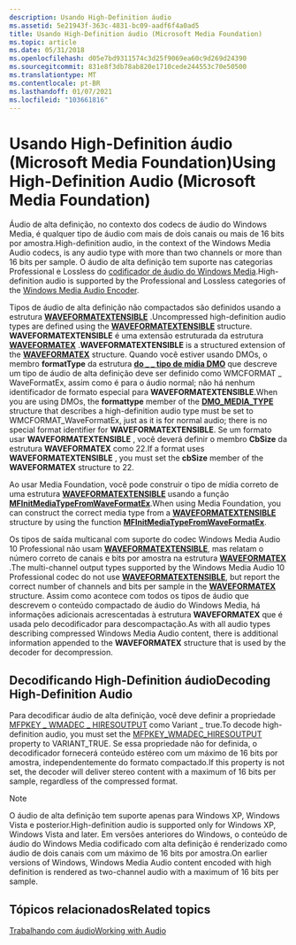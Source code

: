```yaml
---
description: Usando High-Definition áudio
ms.assetid: 5e21943f-363c-4831-bc09-aadf6f4a0ad5
title: Usando High-Definition áudio (Microsoft Media Foundation)
ms.topic: article
ms.date: 05/31/2018
ms.openlocfilehash: d05e7bd9311574c3d25f9069ea60c9d269d24390
ms.sourcegitcommit: 831e8f3db78ab820e1710cede244553c70e50500
ms.translationtype: MT
ms.contentlocale: pt-BR
ms.lasthandoff: 01/07/2021
ms.locfileid: "103661816"
---
```

# <a name="using-high-definition-audio-microsoft-media-foundation"></a><span data-ttu-id="908fa-103">Usando High-Definition áudio (Microsoft Media Foundation)</span><span class="sxs-lookup"><span data-stu-id="908fa-103">Using High-Definition Audio (Microsoft Media Foundation)</span></span>

<span data-ttu-id="908fa-104">Áudio de alta definição, no contexto dos codecs de áudio do Windows Media, é qualquer tipo de áudio com mais de dois canais ou mais de 16 bits por amostra.</span><span class="sxs-lookup"><span data-stu-id="908fa-104">High-definition audio, in the context of the Windows Media Audio codecs, is any audio type with more than two channels or more than 16 bits per sample.</span></span> <span data-ttu-id="908fa-105">O áudio de alta definição tem suporte nas categorias Professional e Lossless do [codificador de áudio do Windows Media](windowsmediaaudioencoder.md).</span><span class="sxs-lookup"><span data-stu-id="908fa-105">High-definition audio is supported by the Professional and Lossless categories of the [Windows Media Audio Encoder](windowsmediaaudioencoder.md).</span></span>

<span data-ttu-id="908fa-106">Tipos de áudio de alta definição não compactados são definidos usando a estrutura [**WAVEFORMATEXTENSIBLE**](/previous-versions/windows/desktop/legacy/dd390971(v=vs.85)) .</span><span class="sxs-lookup"><span data-stu-id="908fa-106">Uncompressed high-definition audio types are defined using the [**WAVEFORMATEXTENSIBLE**](/previous-versions/windows/desktop/legacy/dd390971(v=vs.85)) structure.</span></span> <span data-ttu-id="908fa-107">**WAVEFORMATEXTENSIBLE** é uma extensão estruturada da estrutura [**WAVEFORMATEX**](/previous-versions/dd757713(v=vs.85)) .</span><span class="sxs-lookup"><span data-stu-id="908fa-107">**WAVEFORMATEXTENSIBLE** is a structured extension of the [**WAVEFORMATEX**](/previous-versions/dd757713(v=vs.85)) structure.</span></span> <span data-ttu-id="908fa-108">Quando você estiver usando DMOs, o membro **formatType** da estrutura [**do \_ \_ tipo de mídia DMO**](/previous-versions/windows/desktop/api/mediaobj/ns-mediaobj-dmo_media_type) que descreve um tipo de áudio de alta definição deve ser definido como WMCFORMAT \_ WaveFormatEx, assim como é para o áudio normal; não há nenhum identificador de formato especial para **WAVEFORMATEXTENSIBLE**.</span><span class="sxs-lookup"><span data-stu-id="908fa-108">When you are using DMOs, the **formattype** member of the [**DMO\_MEDIA\_TYPE**](/previous-versions/windows/desktop/api/mediaobj/ns-mediaobj-dmo_media_type) structure that describes a high-definition audio type must be set to WMCFORMAT\_WaveFormatEx, just as it is for normal audio; there is no special format identifier for **WAVEFORMATEXTENSIBLE**.</span></span> <span data-ttu-id="908fa-109">Se um formato usar **WAVEFORMATEXTENSIBLE** , você deverá definir o membro **CbSize** da estrutura **WAVEFORMATEX** como 22.</span><span class="sxs-lookup"><span data-stu-id="908fa-109">If a format uses **WAVEFORMATEXTENSIBLE** , you must set the **cbSize** member of the **WAVEFORMATEX** structure to 22.</span></span>

<span data-ttu-id="908fa-110">Ao usar Media Foundation, você pode construir o tipo de mídia correto de uma estrutura [**WAVEFORMATEXTENSIBLE**](/previous-versions/windows/desktop/legacy/dd390971(v=vs.85)) usando a função [**MFInitMediaTypeFromWaveFormatEx**](/windows/desktop/api/mfapi/nf-mfapi-mfinitmediatypefromwaveformatex).</span><span class="sxs-lookup"><span data-stu-id="908fa-110">When using Media Foundation, you can construct the correct media type from a [**WAVEFORMATEXTENSIBLE**](/previous-versions/windows/desktop/legacy/dd390971(v=vs.85)) structure by using the function [**MFInitMediaTypeFromWaveFormatEx**](/windows/desktop/api/mfapi/nf-mfapi-mfinitmediatypefromwaveformatex).</span></span>

<span data-ttu-id="908fa-111">Os tipos de saída multicanal com suporte do codec Windows Media Audio 10 Professional não usam [**WAVEFORMATEXTENSIBLE**](/previous-versions/windows/desktop/legacy/dd390971(v=vs.85)), mas relatam o número correto de canais e bits por amostra na estrutura [**WAVEFORMATEX**](/previous-versions/dd757713(v=vs.85)) .</span><span class="sxs-lookup"><span data-stu-id="908fa-111">The multi-channel output types supported by the Windows Media Audio 10 Professional codec do not use [**WAVEFORMATEXTENSIBLE**](/previous-versions/windows/desktop/legacy/dd390971(v=vs.85)), but report the correct number of channels and bits per sample in the [**WAVEFORMATEX**](/previous-versions/dd757713(v=vs.85)) structure.</span></span> <span data-ttu-id="908fa-112">Assim como acontece com todos os tipos de áudio que descrevem o conteúdo compactado de áudio do Windows Media, há informações adicionais acrescentadas à estrutura **WAVEFORMATEX** que é usada pelo decodificador para descompactação.</span><span class="sxs-lookup"><span data-stu-id="908fa-112">As with all audio types describing compressed Windows Media Audio content, there is additional information appended to the **WAVEFORMATEX** structure that is used by the decoder for decompression.</span></span>

## <a name="decoding-high-definition-audio"></a><span data-ttu-id="908fa-113">Decodificando High-Definition áudio</span><span class="sxs-lookup"><span data-stu-id="908fa-113">Decoding High-Definition Audio</span></span>

<span data-ttu-id="908fa-114">Para decodificar áudio de alta definição, você deve definir a propriedade [MFPKEY \_ WMADEC \_ HIRESOUTPUT](mfpkey-wmadec-hiresoutputproperty.md) como Variant \_ true.</span><span class="sxs-lookup"><span data-stu-id="908fa-114">To decode high-definition audio, you must set the [MFPKEY\_WMADEC\_HIRESOUTPUT](mfpkey-wmadec-hiresoutputproperty.md) property to VARIANT\_TRUE.</span></span> <span data-ttu-id="908fa-115">Se essa propriedade não for definida, o decodificador fornecerá conteúdo estéreo com um máximo de 16 bits por amostra, independentemente do formato compactado.</span><span class="sxs-lookup"><span data-stu-id="908fa-115">If this property is not set, the decoder will deliver stereo content with a maximum of 16 bits per sample, regardless of the compressed format.</span></span>

> [!Note]  
> <span data-ttu-id="908fa-116">O áudio de alta definição tem suporte apenas para Windows XP, Windows Vista e posterior.</span><span class="sxs-lookup"><span data-stu-id="908fa-116">High-definition audio is supported only for Windows XP, Windows Vista and later.</span></span> <span data-ttu-id="908fa-117">Em versões anteriores do Windows, o conteúdo de áudio do Windows Media codificado com alta definição é renderizado como áudio de dois canais com um máximo de 16 bits por amostra.</span><span class="sxs-lookup"><span data-stu-id="908fa-117">On earlier versions of Windows, Windows Media Audio content encoded with high definition is rendered as two-channel audio with a maximum of 16 bits per sample.</span></span>

 

## <a name="related-topics"></a><span data-ttu-id="908fa-118">Tópicos relacionados</span><span class="sxs-lookup"><span data-stu-id="908fa-118">Related topics</span></span>

<dl> <dt>

[<span data-ttu-id="908fa-119">Trabalhando com áudio</span><span class="sxs-lookup"><span data-stu-id="908fa-119">Working with Audio</span></span>](workingwithaudio.md)
</dt> </dl>

 

 
